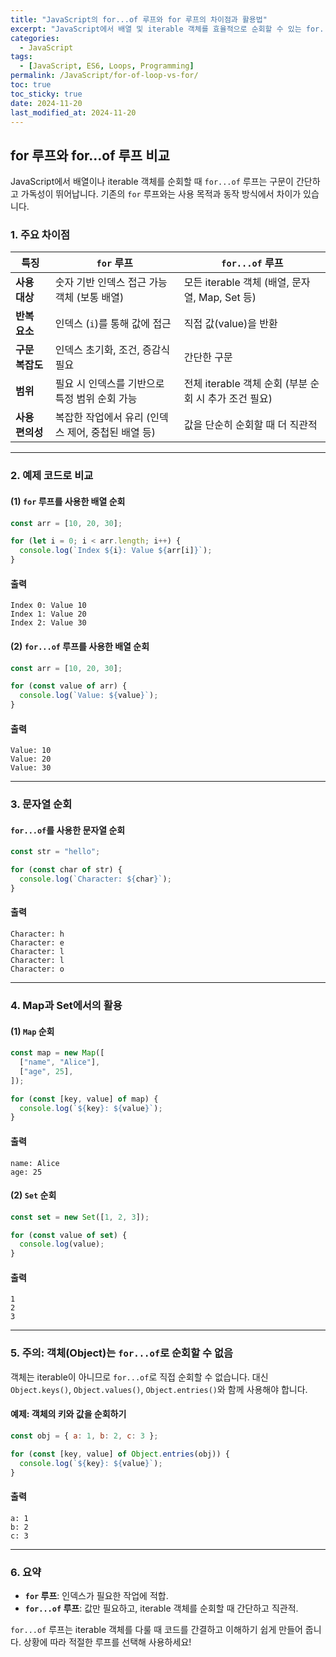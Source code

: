 ```yaml
---
title: "JavaScript의 for...of 루프와 for 루프의 차이점과 활용법"
excerpt: "JavaScript에서 배열 및 iterable 객체를 효율적으로 순회할 수 있는 for...of 루프의 사용법과 for 루프와의 차이점을 예제와 함께 알아봅니다."
categories:
  - JavaScript
tags:
  - [JavaScript, ES6, Loops, Programming]
permalink: /JavaScript/for-of-loop-vs-for/
toc: true
toc_sticky: true
date: 2024-11-20
last_modified_at: 2024-11-20
---
```


## for 루프와 for...of 루프 비교

JavaScript에서 배열이나 iterable 객체를 순회할 때 `for...of` 루프는 구문이 간단하고 가독성이 뛰어납니다. 기존의 `for` 루프와는 사용 목적과 동작 방식에서 차이가 있습니다.

### 1. 주요 차이점

| **특징**                | **`for` 루프**                                                         | **`for...of` 루프**                                                 |
|--------------------------|------------------------------------------------------------------------|----------------------------------------------------------------------|
| **사용 대상**            | 숫자 기반 인덱스 접근 가능 객체 (보통 배열)                            | 모든 iterable 객체 (배열, 문자열, Map, Set 등)                      |
| **반복 요소**            | 인덱스 (`i`)를 통해 값에 접근                                          | 직접 값(value)을 반환                                               |
| **구문 복잡도**          | 인덱스 초기화, 조건, 증감식 필요                                       | 간단한 구문                                                         |
| **범위**                | 필요 시 인덱스를 기반으로 특정 범위 순회 가능                           | 전체 iterable 객체 순회 (부분 순회 시 추가 조건 필요)               |
| **사용 편의성**          | 복잡한 작업에서 유리 (인덱스 제어, 중첩된 배열 등)                     | 값을 단순히 순회할 때 더 직관적                                      |

---

### 2. 예제 코드로 비교

#### (1) `for` 루프를 사용한 배열 순회
```js
const arr = [10, 20, 30];

for (let i = 0; i < arr.length; i++) {
  console.log(`Index ${i}: Value ${arr[i]}`);
}
```

#### 출력
```
Index 0: Value 10
Index 1: Value 20
Index 2: Value 30
```

#### (2) `for...of` 루프를 사용한 배열 순회
```js
const arr = [10, 20, 30];

for (const value of arr) {
  console.log(`Value: ${value}`);
}
```

#### 출력
```
Value: 10
Value: 20
Value: 30
```

---

### 3. 문자열 순회

#### `for...of`를 사용한 문자열 순회
```js
const str = "hello";

for (const char of str) {
  console.log(`Character: ${char}`);
}
```

#### 출력
```
Character: h
Character: e
Character: l
Character: l
Character: o
```

---

### 4. Map과 Set에서의 활용

#### (1) `Map` 순회
```js
const map = new Map([
  ["name", "Alice"],
  ["age", 25],
]);

for (const [key, value] of map) {
  console.log(`${key}: ${value}`);
}
```

#### 출력
```
name: Alice
age: 25
```

#### (2) `Set` 순회
```js
const set = new Set([1, 2, 3]);

for (const value of set) {
  console.log(value);
}
```

#### 출력
```
1
2
3
```

---

### 5. 주의: 객체(Object)는 `for...of`로 순회할 수 없음

객체는 iterable이 아니므로 `for...of`로 직접 순회할 수 없습니다. 대신 `Object.keys()`, `Object.values()`, `Object.entries()`와 함께 사용해야 합니다.

#### 예제: 객체의 키와 값을 순회하기
```js
const obj = { a: 1, b: 2, c: 3 };

for (const [key, value] of Object.entries(obj)) {
  console.log(`${key}: ${value}`);
}
```

#### 출력
```
a: 1
b: 2
c: 3
```

---

### 6. 요약
- **`for` 루프**: 인덱스가 필요한 작업에 적합.
- **`for...of` 루프**: 값만 필요하고, iterable 객체를 순회할 때 간단하고 직관적.

`for...of` 루프는 iterable 객체를 다룰 때 코드를 간결하고 이해하기 쉽게 만들어 줍니다. 상황에 따라 적절한 루프를 선택해 사용하세요!

